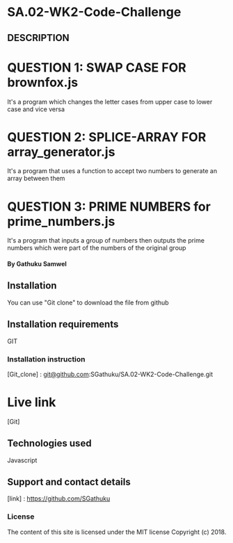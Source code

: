 # SA.02-WK2-Code-Challenge

## DESCRIPTION 

# QUESTION 1: SWAP CASE FOR brownfox.js
It's a program which changes the letter cases from upper case to lower case and vice versa

# QUESTION 2: SPLICE-ARRAY FOR array_generator.js
It's a program that uses a function to accept two numbers to generate an array between them

# QUESTION 3: PRIME NUMBERS for prime_numbers.js
It's a program that inputs a group of numbers then outputs the prime numbers which were part of the numbers of the original group

#### By Gathuku Samwel

## Installation

You can use "Git clone" to download the file from github

## Installation requirements

GIT

### Installation instruction

[Git_clone] :  git@github.com:SGathuku/SA.02-WK2-Code-Challenge.git

# Live link

[Git]

## Technologies used

Javascript

## Support and contact details

[link] : https://github.com/SGathuku

### License

The content of this site is licensed under the MIT license
Copyright (c) 2018.


